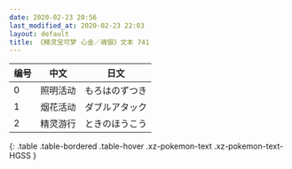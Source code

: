 ```yaml
---
date: 2020-02-23 20:56
last_modified_at: 2020-02-23 22:03
layout: default
title: 《精灵宝可梦 心金／魂银》文本 741
---
```

| 编号 | 中文 | 日文 |
| ---- | ---- | ---- |
| 0 | 照明活动 | もろはのずつき |
| 1 | 烟花活动 | ダブルアタック |
| 2 | 精灵游行 | ときのほうこう |
{: .table .table-bordered .table-hover .xz-pokemon-text .xz-pokemon-text-HGSS }